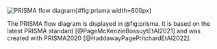 
![PRISMA flow diagram](output/PRISMA.png){#fig:prisma width=600px}


The PRISMA flow diagram is displayed in @fig:prisma. It is based on the latest PRISMA standard [@PageMcKenzieBossuytEtAl2021] and was created with PRISMA2020 [@HaddawayPagePritchardEtAl2022].
